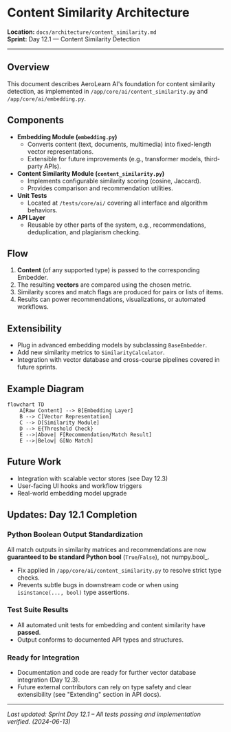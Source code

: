 # Content Similarity Architecture

**Location:** `docs/architecture/content_similarity.md`  
**Sprint:** Day 12.1 — Content Similarity Detection

---

## Overview

This document describes AeroLearn AI's foundation for content similarity detection, as implemented in `/app/core/ai/content_similarity.py` and `/app/core/ai/embedding.py`.

## Components

- **Embedding Module (`embedding.py`)**
  - Converts content (text, documents, multimedia) into fixed-length vector representations.
  - Extensible for future improvements (e.g., transformer models, third-party APIs).
- **Content Similarity Module (`content_similarity.py`)**
  - Implements configurable similarity scoring (cosine, Jaccard).
  - Provides comparison and recommendation utilities.
- **Unit Tests**
  - Located at `/tests/core/ai/` covering all interface and algorithm behaviors.
- **API Layer**
  - Reusable by other parts of the system, e.g., recommendations, deduplication, and plagiarism checking.

## Flow

1. **Content** (of any supported type) is passed to the corresponding Embedder.
2. The resulting **vectors** are compared using the chosen metric.
3. Similarity scores and match flags are produced for pairs or lists of items.
4. Results can power recommendations, visualizations, or automated workflows.

## Extensibility

- Plug in advanced embedding models by subclassing `BaseEmbedder`.
- Add new similarity metrics to `SimilarityCalculator`.
- Integration with vector database and cross-course pipelines covered in future sprints.

## Example Diagram

```mermaid
flowchart TD
    A[Raw Content] --> B[Embedding Layer]
    B --> C[Vector Representation]
    C --> D[Similarity Module]
    D --> E{Threshold Check}
    E -->|Above| F[Recommendation/Match Result]
    E -->|Below| G[No Match]
```

## Future Work

- Integration with scalable vector stores (see Day 12.3)
- User-facing UI hooks and workflow triggers
- Real-world embedding model upgrade

## Updates: Day 12.1 Completion

### Python Boolean Output Standardization

All match outputs in similarity matrices and recommendations are now **guaranteed to be standard Python bool** (`True`/`False`), not numpy.bool_.

- Fix applied in `/app/core/ai/content_similarity.py` to resolve strict type checks.
- Prevents subtle bugs in downstream code or when using `isinstance(..., bool)` type assertions.

### Test Suite Results

- All automated unit tests for embedding and content similarity have **passed**.
- Output conforms to documented API types and structures.

### Ready for Integration

- Documentation and code are ready for further vector database integration (Day 12.3).
- Future external contributors can rely on type safety and clear extensibility (see "Extending" section in API docs).

---

_Last updated: Sprint Day 12.1 – All tests passing and implementation verified. (2024-06-13)_
